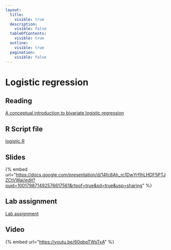 ```yaml
---
layout:
  title:
    visible: true
  description:
    visible: false
  tableOfContents:
    visible: true
  outline:
    visible: true
  pagination:
    visible: false
---
```


# Logistic regression

## Reading

[A conceptual introduction to bivariate logistic regression](https://drive.google.com/file/d/1-SRjUuwh3\_Ts2d8v03wfZYaIXFxTdUiH/view?usp=sharing)

## R Script file

[logistic.R](https://drive.google.com/open?id=1qC4Rt2CXs6quJEtTtZxkhV27xHXWUJkD\&usp=drive\_fs)

## Slides

{% embed url="https://docs.google.com/presentation/d/14fc8Ah_rc1DwYrfIhLHDF5PTJZCtVWaj/edit?ouid=100179871492576617561&rtpof=true&sd=true&usp=sharing" %}

## Lab assignment

[Lab assignment](https://docs.google.com/document/d/1DB3D80Sx\_7kF\_ViYkDIajsutvgRAfT3wJ5ZKyO6U7J4?usp=drive\_fs)

## Video

{% embed url="https://youtu.be/60qbpTWsTxA" %}

